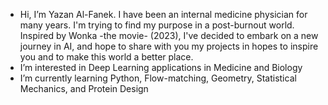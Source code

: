- Hi, I’m Yazan Al-Fanek. I have been an internal medicine physician for many years. I'm trying to find my purpose in a post-burnout world. Inspired by Wonka -the movie- (2023), I've decided to embark on a new journey in AI, and hope to share with you my projects in hopes to inspire you and to make this world a better place.
- I’m interested in Deep Learning applications in Medicine and Biology
- I’m currently learning Python, Flow-matching, Geometry, Statistical Mechanics, and Protein Design 

